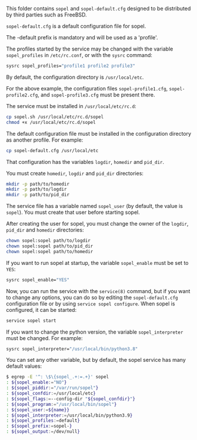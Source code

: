 This folder contains `sopel` and `sopel-default.cfg` designed to be distributed by third parties such as FreeBSD.

`sopel-default.cfg` is a default configuration file for sopel.

The -default prefix is mandatory and will be used as a 'profile'.

The profiles started by the service may be changed with the variable `sopel_profiles` in `/etc/rc.conf`, or with the `sysrc` command:

```sh
sysrc sopel_profiles="profile1 profile2 profile3"
```

By default, the configuration directory is `/usr/local/etc`.

For the above example, the configuration files `sopel-profile1.cfg`, `sopel-profile2.cfg`, and `sopel-profile3.cfg` must be present there.

The service must be installed in `/usr/local/etc/rc.d`:

```sh
cp sopel.sh /usr/local/etc/rc.d/sopel
chmod +x /usr/local/etc/rc.d/sopel
```

The default configuration file must be installed in the configuration directory as another profile. For example:

```sh
cp sopel-default.cfg /usr/local/etc
```

That configuration has the variables `logdir`, `homedir` and `pid_dir`.

You must create `homedir`, `logdir` and `pid_dir` directories:

```sh
mkdir -p path/to/homedir
mkdir -p path/to/logdir
mkdir -p path/to/pid_dir
```

The service file has a variable named `sopel_user` (by default, the value is `sopel`). You must create that user before starting sopel.

After creating the user for sopel, you must change the owner of the `logdir`, `pid_dir` and `homedir` directories:

```sh
chown sopel:sopel path/to/logdir
chown sopel:sopel path/to/pid_dir
chown sopel:sopel path/to/homedir
```

If you want to run sopel at startup, the variable `sopel_enable` must be set to `YES`:

```sh
sysrc sopel_enable="YES"
```

Now, you can run the service with the `service(8)` command, but if you want to change any options, you can do so by editing the `sopel-default.cfg` configuration file or by using `service sopel configure`. When sopel is configured, it can be started:

```sh
service sopel start
```

If you want to change the python version, the variable `sopel_interpreter` must be changed. For example:

```sh
sysrc sopel_interpreter="/usr/local/bin/python3.8"
```

You can set any other variable, but by default, the sopel service has many default values:

```sh
$ egrep -E '^: \$\{sopel_.+:=.+}' sopel
: ${sopel_enable:="NO"}
: ${sopel_piddir:="/var/run/sopel"}
: ${sopel_confdir:=/usr/local/etc}
: ${sopel_flags:=--config-dir "${sopel_confdir}"}
: ${sopel_program:="/usr/local/bin/sopel"}
: ${sopel_user:=${name}}
: ${sopel_interpreter:=/usr/local/bin/python3.9}
: ${sopel_profiles:=default}
: ${sopel_prefix:=sopel-}
: ${sopel_output:=/dev/null}
```

